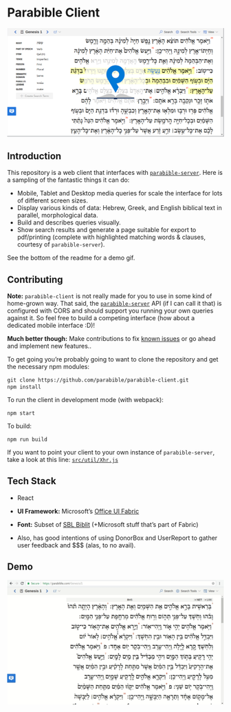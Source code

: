 # Parabible Client

[![Parabible screenshot: Hebrew Genesis 1 morphology](parabible-screenshot.png)](https://parabible.com/)

## Introduction

This repository is a web client that interfaces with [`parabible-server`](https://github.com/parabible/parabible-server). Here is a sampling of the fantastic things it can do:

- Mobile, Tablet and Desktop media queries for scale the interface for lots of different screen sizes.
- Display various kinds of data: Hebrew, Greek, and English biblical text in parallel, morphological data.
- Build and describes queries visually.
- Show search results and generate a page suitable for export to pdf/printing (complete with highlighted matching words & clauses, courtesy of `parabible-server`).

See the bottom of the readme for a demo gif.

## Contributing

**Note:** `parabible-client` is not really made for you to use in some kind of home-grown way. That said, the [`parabible-server`](https://github.com/parabible/parabible-server) API (if I can call it that) is configured with CORS and should support you running your own queries against it. So feel free to build a competing interface (how about a dedicated mobile interface :D)!

**Much better though:** Make contributions to fix [known issues](https://github.com/parabible/parabible-client/issues/) or go ahead and implement new features..

To get going you’re probably going to want to clone the repository and get the necessary npm modules:

```
git clone https://github.com/parabible/parabible-client.git
npm install
```

To run the client in development mode (with webpack):

```null
npm start
```

To build:

```
npm run build
```

If you want to point your client to your own instance of `parabible-server`, take a look at this line: [`src/util/Xhr.js`](https://github.com/parabible/parabible-client/blob/master/src/util/Xhr.js#L3)

## Tech Stack

- React

- **UI Framework:** Microsoft’s [Office UI Fabric](https://developer.microsoft.com/en-us/fabric#/components)

- **Font:** Subset of [SBL Biblit](https://www.sbl-site.org/educational/BiblicalFonts_SBLBibLit.aspx) (+Microsoft stuff that’s part of Fabric)

- Also, has good intentions of using DonorBox and UserReport to gather user feedback and $$$ (alas, to no avail).

## Demo

![Parabible demo searching Ezekiel and finding Leviticus](parabible-demo.gif)